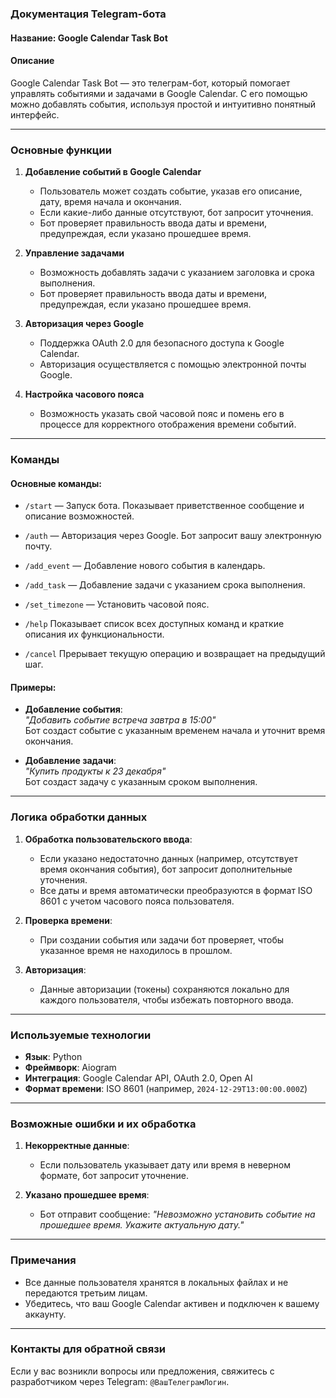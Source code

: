 ### Документация Telegram-бота

#### Название: **Google Calendar Task Bot**

#### Описание
Google Calendar Task Bot — это телеграм-бот, который помогает управлять событиями и задачами в Google Calendar. С его помощью можно добавлять события, используя простой и интуитивно понятный интерфейс.

---

### Основные функции
1. **Добавление событий в Google Calendar**  
   - Пользователь может создать событие, указав его описание, дату, время начала и окончания.
   - Если какие-либо данные отсутствуют, бот запросит уточнения.
   -  Бот проверяет правильность ввода даты и времени, предупреждая, если указано прошедшее время.

2. **Управление задачами**  
   - Возможность добавлять задачи с указанием заголовка и срока выполнения.
   - Бот проверяет правильность ввода даты и времени, предупреждая, если указано прошедшее время.

3. **Авторизация через Google**  
   - Поддержка OAuth 2.0 для безопасного доступа к Google Calendar.
   - Авторизация осуществляется с помощью электронной почты Google.

4. **Настройка часового пояса**  
   - Возможность указать свой часовой пояс и помень его в процессе для корректного отображения времени событий.

---

### Команды
#### Основные команды:
- `/start` — Запуск бота. Показывает приветственное сообщение и описание возможностей.
- `/auth` — Авторизация через Google. Бот запросит вашу электронную почту.
- `/add_event` — Добавление нового события в календарь.
- `/add_task` — Добавление задачи с указанием срока выполнения.
- `/set_timezone` — Установить часовой пояс.
- `/help`
  Показывает список всех доступных команд и краткие описания их функциональности.

- `/cancel`
  Прерывает текущую операцию и возвращает на предыдущий шаг. 

#### Примеры:
- **Добавление события**:  
  _"Добавить событие встреча завтра в 15:00"_  
  Бот создаст событие с указанным временем начала и уточнит время окончания.

- **Добавление задачи**:  
  _"Купить продукты к 23 декабря"_  
  Бот создаст задачу с указанным сроком выполнения.

---

### Логика обработки данных
1. **Обработка пользовательского ввода**:
   - Если указано недостаточно данных (например, отсутствует время окончания события), бот запросит дополнительные уточнения.
   - Все даты и время автоматически преобразуются в формат ISO 8601 с учетом часового пояса пользователя.

2. **Проверка времени**:
   - При создании события или задачи бот проверяет, чтобы указанное время не находилось в прошлом.

3. **Авторизация**:
   - Данные авторизации (токены) сохраняются локально для каждого пользователя, чтобы избежать повторного ввода.

---

### Используемые технологии
- **Язык**: Python
- **Фреймворк**: Aiogram
- **Интеграция**: Google Calendar API, OAuth 2.0, Open AI
- **Формат времени**: ISO 8601 (например, `2024-12-29T13:00:00.000Z`)

---

### Возможные ошибки и их обработка
1. **Некорректные данные**:
   - Если пользователь указывает дату или время в неверном формате, бот запросит уточнение.

2. **Указано прошедшее время**:
   - Бот отправит сообщение: _"Невозможно установить событие на прошедшее время. Укажите актуальную дату."_  

---

### Примечания
- Все данные пользователя хранятся в локальных файлах и не передаются третьим лицам.
- Убедитесь, что ваш Google Calendar активен и подключен к вашему аккаунту.

---

### Контакты для обратной связи
Если у вас возникли вопросы или предложения, свяжитесь с разработчиком через Telegram: `@ВашТелеграмЛогин`.